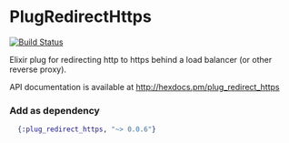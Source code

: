 PlugRedirectHttps
=================

[![Build Status](https://travis-ci.org/stocks29/plug_redirect_https.svg)](https://travis-ci.org/stocks29/plug_redirect_https)

Elixir plug for redirecting http to https behind a load balancer (or other reverse proxy).

API documentation is available at http://hexdocs.pm/plug_redirect_https

### Add as dependency

```elixir
  {:plug_redirect_https, "~> 0.0.6"}
```
